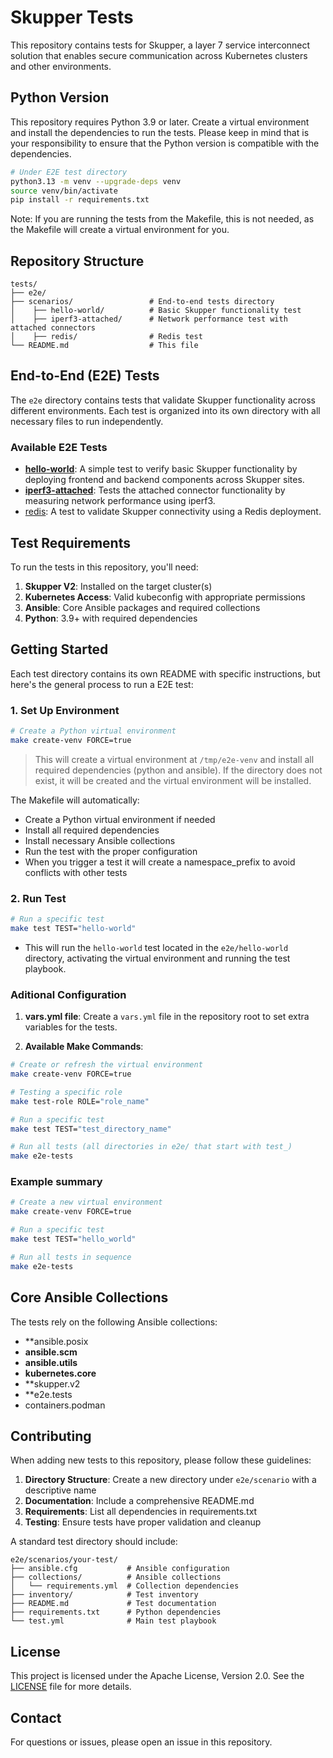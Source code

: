 # Skupper Tests

This repository contains tests for Skupper, a layer 7 service interconnect solution that enables secure communication across Kubernetes clusters and other environments.

## Python Version

This repository requires Python 3.9 or later. Create a virtual environment and install the dependencies to run the tests. Please keep in mind that is your responsibility to ensure that the Python version is compatible with the dependencies.

```bash
# Under E2E test directory
python3.13 -m venv --upgrade-deps venv
source venv/bin/activate
pip install -r requirements.txt
```

Note: If you are running the tests from the Makefile, this is not needed, as the Makefile will create a virtual environment for you.

## Repository Structure

```
tests/
├── e2e/  
├── scenarios/                 # End-to-end tests directory
│    ├── hello-world/          # Basic Skupper functionality test
│    ├── iperf3-attached/      # Network performance test with attached connectors
│    ├── redis/                # Redis test
└── README.md                  # This file
```

## End-to-End (E2E) Tests

The `e2e` directory contains tests that validate Skupper functionality across different environments. Each test is organized into its own directory with all necessary files to run independently.

### Available E2E Tests

- **[hello-world](e2e/hello-world/)**: A simple test to verify basic Skupper functionality by deploying frontend and backend components across Skupper sites.
- **[iperf3-attached](e2e/iperf3-attached/)**: Tests the attached connector functionality by measuring network performance using iperf3.
- [redis](e2e/redis/): A test to validate Skupper connectivity using a Redis deployment.

## Test Requirements

To run the tests in this repository, you'll need:

1. **Skupper V2**: Installed on the target cluster(s)
2. **Kubernetes Access**: Valid kubeconfig with appropriate permissions
3. **Ansible**: Core Ansible packages and required collections
4. **Python**: 3.9+ with required dependencies

## Getting Started

Each test directory contains its own README with specific instructions, but here's the general process to run a E2E test:

### 1. Set Up Environment

```bash
# Create a Python virtual environment
make create-venv FORCE=true
```

> This will create a virtual environment at `/tmp/e2e-venv` and install all required dependencies (python and ansible). If the directory does not exist, it will be created and the virtual environment will be installed.

The Makefile will automatically:
- Create a Python virtual environment if needed
- Install all required dependencies
- Install necessary Ansible collections
- Run the test with the proper configuration
- When you trigger a test it will create a namespace_prefix to avoid conflicts with other tests


### 2. Run Test

```bash
# Run a specific test
make test TEST="hello-world"
```

- This will run the `hello-world` test located in the `e2e/hello-world` directory, activating the virtual environment and running the test playbook.

### Aditional Configuration

1. **vars.yml file**: Create a `vars.yml` file in the repository root to set extra variables for the tests.

2. **Available Make Commands**:

```bash
# Create or refresh the virtual environment
make create-venv FORCE=true

# Testing a specific role
make test-role ROLE="role_name"

# Run a specific test
make test TEST="test_directory_name"

# Run all tests (all directories in e2e/ that start with test_)
make e2e-tests
```

### Example summary

```bash
# Create a new virtual environment
make create-venv FORCE=true

# Run a specific test
make test TEST="hello_world"

# Run all tests in sequence
make e2e-tests
```

## Core Ansible Collections

The tests rely on the following Ansible collections:

- **ansible.posix
- **ansible.scm**
- **ansible.utils**
- **kubernetes.core**
- **skupper.v2
- **e2e.tests
- containers.podman

## Contributing

When adding new tests to this repository, please follow these guidelines:

1. **Directory Structure**: Create a new directory under `e2e/scenario` with a descriptive name
2. **Documentation**: Include a comprehensive README.md
3. **Requirements**: List all dependencies in requirements.txt
4. **Testing**: Ensure tests have proper validation and cleanup

A standard test directory should include:

```
e2e/scenarios/your-test/
├── ansible.cfg           # Ansible configuration
├── collections/          # Ansible collections
│   └── requirements.yml  # Collection dependencies
├── inventory/            # Test inventory
├── README.md             # Test documentation
├── requirements.txt      # Python dependencies
└── test.yml              # Main test playbook
```

## License

This project is licensed under the Apache License, Version 2.0. See the [LICENSE](../LICENSE) file for more details.

## Contact

For questions or issues, please open an issue in this repository.
